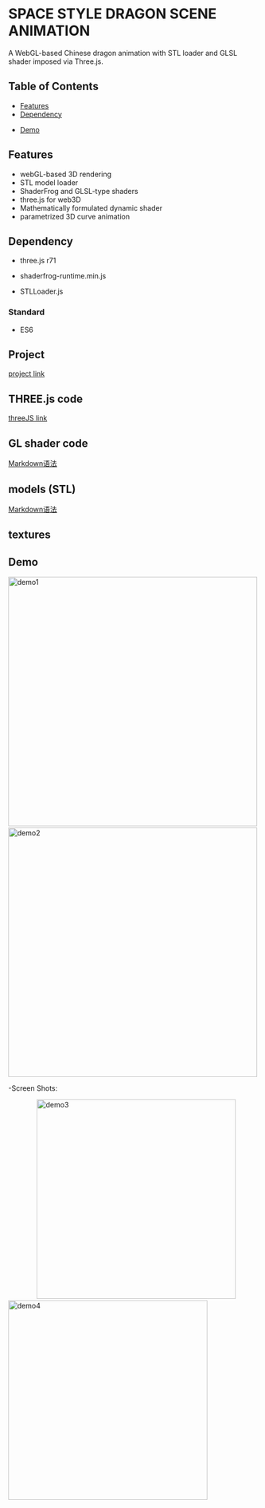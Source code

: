 # SPACE STYLE DRAGON SCENE ANIMATION

A WebGL-based Chinese dragon animation with STL loader and GLSL shader imposed via Three.js. 

## Table of Contents

- [Features](#features)
- [Dependency](#Dependency) 
<!-- - [Usage](#usage) -->
- [Demo](#demo)
<!-- [Contributing](#contributing) -->
<!-- [License](#license) -->
<!-- [Acknowledgements](#acknowledgements) -->

## Features

- webGL-based 3D rendering
- STL model loader
- ShaderFrog and GLSL-type shaders
- three.js for web3D
- Mathematically formulated dynamic shader
- parametrized 3D curve animation

## Dependency

* three.js r71

* shaderfrog-runtime.min.js

* STLLoader.js

### Standard
* ES6 


## Project 
[project link](https://furkathertaha.github.io/assets/threeJS/sf/long2.html)
## THREE.js code 
[threeJS link](https://furkathertaha.github.io/assets/threeJS/sf/test2.js)
## GL shader code 
[Markdown语法](https://furkathertaha.github.io/assets/threeJS/sf/)
## models (STL)
[Markdown语法](https://markdown.com.cn)
## textures 

 
## Demo

<img src="https://github.com/Furkathertaha/personal_cdn/blob/main/l2.gif" alt="demo1" width="500"  /> `   ` <img src="https://github.com/Furkathertaha/personal_cdn/blob/main/l1.gif" alt="demo2" width="500"  /> 

-Screen Shots:

`        ` <img src="https://github.com/Furkathertaha/personal_cdn/blob/main/l2.png" alt="demo3" width="400" />  `     `   <img src="https://github.com/Furkathertaha/personal_cdn/blob/main/l1.png" alt="demo4" width="400"  />
